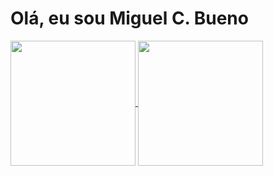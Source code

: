 # Olá, eu sou Miguel C. Bueno
<a href="https://github.com/m1guel-cb/github-readme-stats">
  <img height=200 align="center" src="https://github-readme-stats.vercel.app/api?username=M1guel-cb&show_icons=true&title_color=f00&bg_color=141414&text_color=fafafa&icon_color=f00&locale=pt-br&border_radius=12&rank_icon=github" />
</a>
<a href="https://github.com/m1guel-cb/convoychat">
  <img height=200 align="center" src="https://github-readme-stats.vercel.app/api/top-langs/?username=m1guel-cb&size_weight=0.5&count_weight=0.5&layout=donut&title_color=f00&bg_color=141414&text_color=fafafa&locale=pt-br&border_radius=12" />
</a>
